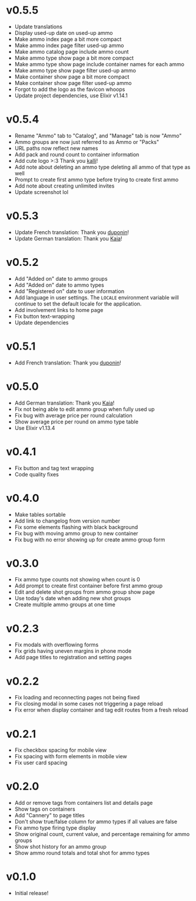# v0.5.5
- Update translations
- Display used-up date on used-up ammo
- Make ammo index page a bit more compact
- Make ammo index page filter used-up ammo
- Make ammo catalog page include ammo count
- Make ammo type show page a bit more compact
- Make ammo type show page include container names for each ammo
- Make ammo type show page filter used-up ammo
- Make container show page a bit more compact
- Make container show page filter used-up ammo
- Forgot to add the logo as the favicon whoops
- Update project dependencies, use Elixir v1.14.1

# v0.5.4
- Rename "Ammo" tab to "Catalog", and "Manage" tab is now "Ammo"
- Ammo groups are now just referred to as Ammo or "Packs"
- URL paths now reflect new names
- Add pack and round count to container information
- Add cute logo >:3 Thank you [kalli](https://twitter.com/t0kkuro)!
- Add note about deleting an ammo type deleting all ammo of that type as well
- Prompt to create first ammo type before trying to create first ammo
- Add note about creating unlimited invites
- Update screenshot lol

# v0.5.3
- Update French translation: Thank you [duponin](https://udongein.xyz/users/duponin)!
- Update German translation: Thank you [Kaia](https://shitposter.club/users/kaia)!

# v0.5.2
- Add "Added on" date to ammo groups
- Add "Added on" date to ammo types
- Add "Registered on" date to user information
- Add language in user settings. The `LOCALE` environment variable will continue
  to set the default locale for the application.
- Add involvement links to home page
- Fix button text-wrapping
- Update dependencies

# v0.5.1
- Add French translation: Thank you [duponin](https://udongein.xyz/users/duponin)!

# v0.5.0
- Add German translation: Thank you [Kaia](https://shitposter.club/users/kaia)!
- Fix not being able to edit ammo group when fully used up
- Fix bug with average price per round calculation
- Show average price per round on ammo type table
- Use Elixir v1.13.4

# v0.4.1
- Fix button and tag text wrapping
- Code quality fixes

# v0.4.0
- Make tables sortable
- Add link to changelog from version number
- Fix some elements flashing with black background
- Fix bug with moving ammo group to new container
- Fix bug with no error showing up for create ammo group form

# v0.3.0
- Fix ammo type counts not showing when count is 0
- Add prompt to create first container before first ammo group
- Edit and delete shot groups from ammo group show page
- Use today's date when adding new shot groups
- Create multiple ammo groups at one time

# v0.2.3
- Fix modals with overflowing forms
- Fix grids having uneven margins in phone mode
- Add page titles to registration and setting pages

# v0.2.2
- Fix loading and reconnecting pages not being fixed
- Fix closing modal in some cases not triggering a page reload
- Fix error when display container and tag edit routes from a fresh reload

# v0.2.1
- Fix checkbox spacing for mobile view
- Fix spacing with form elements in mobile view
- Fix user card spacing

# v0.2.0
- Add or remove tags from containers list and details page
- Show tags on containers
- Add "Cannery" to page titles
- Don't show true/false column for ammo types if all values are false
- Fix ammo type firing type display
- Show original count, current value, and percentage remaining for ammo groups
- Show shot history for an ammo group
- Show ammo round totals and total shot for ammo types

# v0.1.0
- Initial release!
